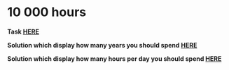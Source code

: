 # 10 000 hours

**Task [HERE](task.md)**

**Solution which display how many years you should spend [HERE](10k_years.py)**

**Solution which display how many hours per day you should spend [HERE](10k_hours.py)**
